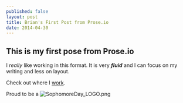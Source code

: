 ```yaml
---
published: false
layout: post
title: Brian's First Post from Prose.io
date: 2014-04-30
---
```

## This is my first pose from Prose.io

I _really_ like working in this format.  It is very **_fluid_** and I can focus on my writing and less on layout.

Check out where I [work](www.mssu.edu "Moso").

Proud to be a ![SophomoreDay_LOGO.png]({{site.baseurl}}/_posts/SophomoreDay_LOGO.png)
